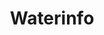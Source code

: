---
schema: default
title: Waterinfo
organization: Rijkswaterstaat
notes: all about water / GUI
resources:
  - name: GUI Viewer
    url: 'http://waterinfo.rws.nl'
    format: Viewer
license: ''
category:
  - Water
  - Viewer
  - WMS / WFS
---